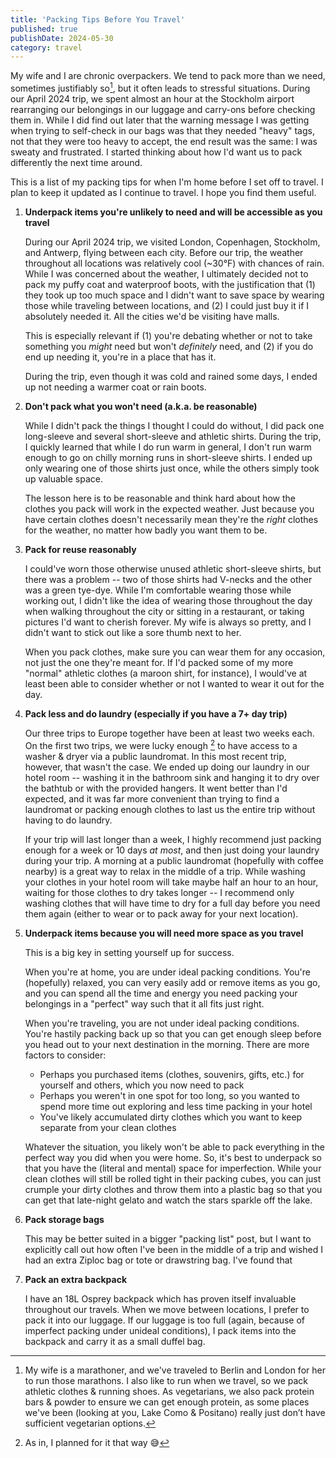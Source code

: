 ```yaml
---
title: 'Packing Tips Before You Travel'
published: true
publishDate: 2024-05-30
category: travel
---
```


My wife and I are chronic overpackers. We tend to pack more than we need, sometimes justifiably so[^1], but it often leads to stressful situations. During our April 2024 trip, we spent almost an hour at the Stockholm airport rearranging our belongings in our luggage and carry-ons before checking them in. While I did find out later that the warning message I was getting when trying to self-check in our bags was that they needed "heavy" tags, not that they were too heavy to accept, the end result was the same: I was sweaty and frustrated. I started thinking about how I'd want us to pack differently the next time around.

[^1]: My wife is a marathoner, and we've traveled to Berlin and London for her to run those marathons. I also like to run when we travel, so we pack athletic clothes & running shoes. As vegetarians, we also pack protein bars & powder to ensure we can get enough protein, as some places we've been (looking at you, Lake Como & Positano) really just don’t have sufficient vegetarian options.

This is a list of my packing tips for when I'm home before I set off to travel. I plan to keep it updated as I continue to travel. I hope you find them useful.

1. **Underpack items you're unlikely to need and will be accessible as you travel**

   During our April 2024 trip, we visited London, Copenhagen, Stockholm, and Antwerp, flying between each city. Before our trip, the weather throughout all locations was relatively cool (~30°F) with chances of rain. While I was concerned about the weather, I ultimately decided not to pack my puffy coat and waterproof boots, with the justification that (1) they took up too much space and I didn't want to save space by wearing those while traveling between locations, and (2) I could just buy it if I absolutely needed it. All the cities we'd be visiting have malls.

   This is especially relevant if (1) you're debating whether or not to take something you _might_ need but won't _definitely_ need, and (2) if you do end up needing it, you're in a place that has it.

   During the trip, even though it was cold and rained some days, I ended up not needing a warmer coat or rain boots.

2. **Don't pack what you won't need (a.k.a. be reasonable)**

   While I didn't pack the things I thought I could do without, I did pack one long-sleeve and several short-sleeve and athletic shirts. During the trip, I quickly learned that while I do run warm in general, I don't run warm enough to go on chilly morning runs in short-sleeve shirts. I ended up only wearing one of those shirts just once, while the others simply took up valuable space.

   The lesson here is to be reasonable and think hard about how the clothes you pack will work in the expected weather. Just because you have certain clothes doesn't necessarily mean they're the _right_ clothes for the weather, no matter how badly you want them to be.

3. **Pack for reuse reasonably**

   I could've worn those otherwise unused athletic short-sleeve shirts, but there was a problem -- two of those shirts had V-necks and the other was a green tye-dye. While I'm comfortable wearing those while working out, I didn't like the idea of wearing those throughout the day when walking throughout the city or sitting in a restaurant, or taking pictures I'd want to cherish forever. My wife is always so pretty, and I didn't want to stick out like a sore thumb next to her.

   When you pack clothes, make sure you can wear them for any occasion, not just the one they're meant for. If I'd packed some of my more "normal" athletic clothes (a maroon shirt, for instance), I would've at least been able to consider whether or not I wanted to wear it out for the day.

4. **Pack less and do laundry (especially if you have a 7+ day trip)**

   Our three trips to Europe together have been at least two weeks each. On the first two trips, we were lucky enough [^2] to have access to a washer & dryer via a public laundromat. In this most recent trip, however, that wasn't the case. We ended up doing our laundry in our hotel room -- washing it in the bathroom sink and hanging it to dry over the bathtub or with the provided hangers. It went better than I'd expected, and it was far more convenient than trying to find a laundromat or packing enough clothes to last us the entire trip without having to do laundry.

   If your trip will last longer than a week, I highly recommend just packing enough for a week or 10 days _at most_, and then just doing your laundry during your trip. A morning at a public laundromat (hopefully with coffee nearby) is a great way to relax in the middle of a trip. While washing your clothes in your hotel room will take maybe half an hour to an hour, waiting for those clothes to dry takes longer -- I recommend only washing clothes that will have time to dry for a full day before you need them again (either to wear or to pack away for your next location).

[^2]: As in, I planned for it that way 😅

5. **Underpack items because you will need more space as you travel**

   This is a big key in setting yourself up for success.

   When you're at home, you are under ideal packing conditions. You're (hopefully) relaxed, you can very easily add or remove items as you go, and you can spend all the time and energy you need packing your belongings in a "perfect" way such that it all fits just right.

   When you're traveling, you are not under ideal packing conditions. You're hastily packing back up so that you can get enough sleep before you head out to your next destination in the morning. There are more factors to consider:

   - Perhaps you purchased items (clothes, souvenirs, gifts, etc.) for yourself and others, which you now need to pack
   - Perhaps you weren't in one spot for too long, so you wanted to spend more time out exploring and less time packing in your hotel
   - You've likely accumulated dirty clothes which you want to keep separate from your clean clothes

   Whatever the situation, you likely won't be able to pack everything in the perfect way you did when you were home. So, it's best to underpack so that you have the (literal and mental) space for imperfection. While your clean clothes will still be rolled tight in their packing cubes, you can just crumple your dirty clothes and throw them into a plastic bag so that you can get that late-night gelato and watch the stars sparkle off the lake.

6. **Pack storage bags**

   This may be better suited in a bigger "packing list" post, but I want to explicitly call out how often I've been in the middle of a trip and wished I had an extra Ziploc bag or tote or drawstring bag. I've found that

7. **Pack an extra backpack**

   I have an 18L Osprey backpack which has proven itself invaluable throughout our travels. When we move between locations, I prefer to pack it into our luggage. If our luggage is too full (again, because of imperfect packing under unideal conditions), I pack items into the backpack and carry it as a small duffel bag.
